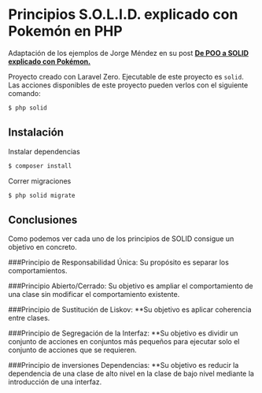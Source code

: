 # Principios S.O.L.I.D. explicado con Pokemón en PHP

Adaptación de los ejemplos de Jorge Méndez en su post [**De POO a SOLID explicado con
Pokémon.**](https://dev.to/konami12/de-poo-a-solid-explicado-con-pokemon-2bn5)

Proyecto creado con Laravel Zero. Ejecutable de este proyecto es `solid`. Las acciones disponibles de este proyecto
pueden verlos con el siguiente comando:

```bash
$ php solid
```

## Instalación

Instalar dependencias

```bash   
$ composer install
```

Correr migraciones

```bash
$ php solid migrate   
```


## Conclusiones
Como podemos ver cada uno de los principios de SOLID consigue un objetivo en concreto.

###Principio de Responsabilidad Única:
Su propósito es separar los comportamientos.

###Principio Abierto/Cerrado:
Su objetivo es ampliar el comportamiento de una clase sin modificar el comportamiento existente.

###Principio de Sustitución de Liskov:
**Su objetivo es aplicar coherencia entre clases.

###Principio de Segregación de la Interfaz:
**Su objetivo es dividir un conjunto de acciones en conjuntos más pequeños para ejecutar solo el conjunto de acciones que se requieren.

###Principio de inversiones Dependencias:
**Su objetivo es reducir la dependencia de una clase de alto nivel en la clase de bajo nivel mediante la introducción de una interfaz.
